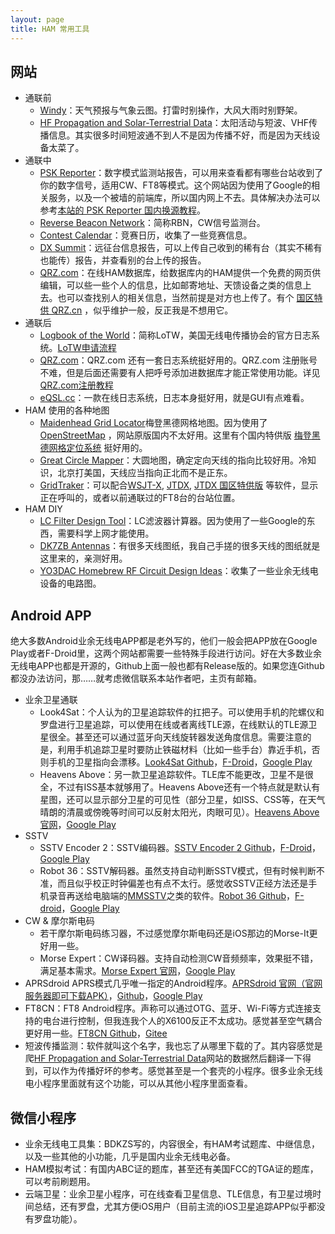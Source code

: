 ```yaml
---
layout: page
title: HAM 常用工具
---
```

## 网站
- 通联前
  - [Windy](https://www.windy.com/)：天气预报与气象云图。打雷时别操作，大风大雨时别野架。
  - [HF Propagation and Solar-Terrestrial Data](https://www.hamqsl.com/solar.html)：太阳活动与短波、VHF传播信息。其实很多时间短波通不到人不是因为传播不好，而是因为天线设备太菜了。
- 通联中
  - [PSK Reporter](https://www.pskreporter.info/)：数字模式监测站报告，可以用来查看都有哪些台站收到了你的数字信号，适用CW、FT8等模式。这个网站因为使用了Google的相关服务，以及一个被墙的前端库，所以国内网上不去。具体解决办法可以参考[本站的 PSK Reporter 国内换源教程](https://yurihou.github.io/2024/05/08/PSK-Reporter-%E5%9B%BD%E5%86%85%E6%8D%A2%E6%BA%90%E6%95%99%E7%A8%8B.html)。
  - [Reverse Beacon Network](https://www.reversebeacon.net/)：简称RBN，CW信号监测台。
  - [Contest Calendar](https://www.contestcalendar.com/)：竞赛日历，收集了一些竞赛信息。
  - [DX Summit](http://www.dxsummit.fi/)：远征台信息报告，可以上传自己收到的稀有台（其实不稀有也能传）报告，并查看别的台上传的报告。
  - [QRZ.com](https://www.qrz.com/)：在线HAM数据库，给数据库内的HAM提供一个免费的网页供编辑，可以些一些个人的信息，比如邮寄地址、天馈设备之类的信息上去。也可以查找别人的相关信息，当然前提是对方也上传了。有个 [国区特供 QRZ.cn](http://www.qrz.cn/) ，似乎维护一般，反正我是不想用它。
- 通联后
  - [Logbook of the World](https://lotw.arrl.org/)：简称LoTW，美国无线电传播协会的官方日志系统。[LoTW申请流程](https://www.bilibili.com/read/cv21069343/)
  - [QRZ.com](https://www.qrz.com/)：QRZ.com 还有一套日志系统挺好用的。QRZ.com 注册账号不难，但是后面还需要有人把呼号添加进数据库才能正常使用功能。详见 [QRZ.com注册教程](https://yurihou.github.io/2023/12/18/QRZ.com-%E7%BD%91%E7%AB%99%E6%B3%A8%E5%86%8C%E6%8C%87%E5%8D%97.html)
  - [eQSL.cc](https://www.eqsl.cc/)：一款在线日志系统，日志本身挺好用，就是GUI有点难看。
- HAM 使用的各种地图
  - [Maidenhead Grid Locator](https://www.f5len.org/tools/locator/)梅登黑德网格地图。因为使用了[OpenStreetMap](https://www.openstreetmap.org/) ，网站原版国内不太好用。这里有个国内特供版 [梅登黑德网格定位系统](http://sjzham.cn/grid/) 挺好用的。
  - [Great Circle Mapper](https://ns6t.net/azimuth/azimuth.html)：大圆地图，确定定向天线的指向比较好用。冷知识，北京打美国，天线应当指向正北而不是正东。
  - [GridTraker](https://gridtracker.org/)：可以配合[WSJT-X](https://wsjt.sourceforge.io/wsjtx.html), [JTDX](https://sourceforge.net/projects/jtdx/), [JTDX 国区特供版](https://forum.hamcq.cn/d/318) 等软件，显示正在呼叫的，或者以前通联过的FT8台的台站位置。
- HAM DIY
  - [LC Filter Design Tool](https://markimicrowave.com/technical-resources/tools/lc-filter-design-tool/)：LC滤波器计算器。因为使用了一些Google的东西，需要科学上网才能使用。
  - [DK7ZB Antennas](https://www.qsl.net/dk7zb/start1.htm)：有很多天线图纸，我自己手搓的很多天线的图纸就是这里来的，亲测好用。
  - [YO3DAC Homebrew RF Circuit Design Ideas](https://www.qsl.net/va3iul/Homebrew_RF_Circuit_Design_Ideas/Homebrew_RF_Circuit_Design_Ideas.htm)：收集了一些业余无线电设备的电路图。

## Android APP
绝大多数Android业余无线电APP都是老外写的，他们一般会把APP放在Google Play或者F-Droid里，这两个网站都需要一些特殊手段进行访问。好在大多数业余无线电APP也都是开源的，Github上面一般也都有Release版的。如果您连Github都没办法访问，那……就考虑微信联系本站作者吧，主页有邮箱。
- 业余卫星通联
  - Look4Sat：个人认为的卫星追踪软件的扛把子。可以使用手机的陀螺仪和罗盘进行卫星追踪，可以使用在线或者离线TLE源，在线默认的TLE源卫星很全。甚至还可以通过蓝牙向天线旋转器发送角度信息。需要注意的是，利用手机追踪卫星时要防止铁磁材料（比如一些手台）靠近手机，否则手机的卫星指向会漂移。[Look4Sat Github](https://github.com/rt-bishop/Look4Sat)，[F-Droid](https://f-droid.org/packages/com.rtbishop.look4sat/)，[Google Play](https://play.google.com/store/apps/details?id=com.rtbishop.look4sat)
  - Heavens Above：另一款卫星追踪软件。TLE库不能更改，卫星不是很全，不过有ISS基本就够用了。Heavens Above还有一个特点就是默认有星图，还可以显示部分卫星的可见性（部分卫星，如ISS、CSS等，在天气晴朗的清晨或傍晚等时间可以反射太阳光，肉眼可见）。[Heavens Above 官网](https://www.heavens-above.com/)，[Google Play](https://play.google.com/store/apps/details?id=com.heavens_above.viewer)
- SSTV
  - SSTV Encoder 2：SSTV编码器。[SSTV Encoder 2 Github](https://github.com/olgamiller/SSTVEncoder2?tab=readme-ov-file#sstv-encoder-2)，[F-Droid](https://f-droid.org/packages/om.sstvencoder/)，[Google Play](https://play.google.com/store/apps/details?id=om.sstvencoder)
  - Robot 36：SSTV解码器。虽然支持自动判断SSTV模式，但有时候判断不准，而且似乎校正时钟偏差也有点不太行。感觉收SSTV正经方法还是手机录音再送给电脑端的[MMSSTV](https://hamsoft.ca/pages/mmsstv.php)之类的软件。[Robot 36 Github](https://github.com/xdsopl/robot36/tree/android)，[F-droid](https://f-droid.org/packages/xdsopl.robot36)，[Google Play](https://play.google.com/store/apps/details?id=xdsopl.robot36)
- CW & 摩尔斯电码
  - 若干摩尔斯电码练习器，不过感觉摩尔斯电码还是iOS那边的Morse-It更好用一些。
  - Morse Expert：CW译码器。支持自动检测CW音频频率，效果挺不错，满足基本需求。[Morse Expert 官网](https://ve3nea.github.io/MorseExpert/)，[Google Play](https://play.google.com/store/apps/details?id=com.ve3nea.morse_expert&pcampaignid=pcampaignidMKT-Other-global-all-co-prtnr-py-PartBadge-Mar2515-1)
- APRSdroid APRS模式几乎唯一指定的Android程序。[APRSdroid 官网（官网服务器即可下载APK）](https://aprsdroid.org/)，[Github](https://github.com/ge0rg/aprsdroid/wiki)，[Google Play](https://play.google.com/store/apps/details?id=org.aprsdroid.app)
- FT8CN：FT8 Android程序。声称可以通过OTG、蓝牙、Wi-Fi等方式连接支持的电台进行控制，但我连我个人的X6100反正不太成功。感觉甚至空气耦合更好用一些。[FT8CN Github](https://github.com/N0BOY/FT8CN)，[Gitee](https://gitee.com/bg7yoz/ft8cn)
- 短波传播监测：软件就叫这个名字，我也忘了从哪里下载的了。其内容感觉是爬[HF Propagation and Solar-Terrestrial Data](https://www.hamqsl.com/solar.html)网站的数据然后翻译一下得到，可以作为传播好坏的参考。感觉甚至是一个套壳的小程序。很多业余无线电小程序里面就有这个功能，可以从其他小程序里面查看。

## 微信小程序
- 业余无线电工具集：BDKZS写的，内容很全，有HAM考试题库、中继信息，以及一些其他的小功能，几乎是国内业余无线电必备。
- HAM模拟考试：有国内ABC证的题库，甚至还有美国FCC的TGA证的题库，可以考前刷题用。
- 云端卫星：业余卫星小程序，可在线查看卫星信息、TLE信息，有卫星过境时间总结，还有罗盘，尤其方便iOS用户（目前主流的iOS卫星追踪APP似乎都没有罗盘功能）。
